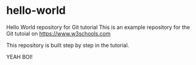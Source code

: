 # hello-world
Hello World repository for Git tutorial
This is an example repository for the Git tutoial on https://www.w3schools.com

This repository is built step by step in the tutorial.


YEAH BOI!
